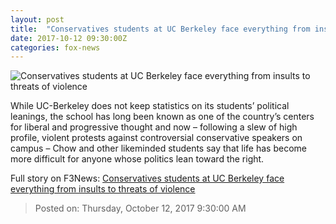 ```yaml
---
layout: post
title:  "Conservatives students at UC Berkeley face everything from insults to threats of violence"
date: 2017-10-12 09:30:00Z
categories: fox-news
---
```


![Conservatives students at UC Berkeley face everything from insults to threats of violence](http://a57.foxnews.com/images.foxnews.com/content/fox-news/us/2017/10/12/conservatives-students-at-uc-berkeley-face-everything-from-insults-to-threats-violence/_jcr_content/article-text/article-par-8/inline_spotlight_ima/image.img.jpg/612/344/1507558737323.jpg?ve=1&tl=1)

While UC-Berkeley does not keep statistics on its students’ political leanings, the school has long been known as one of the country’s centers for liberal and progressive thought and now – following a slew of high profile, violent protests against controversial conservative speakers on campus – Chow and other likeminded students say that life has become more difficult for anyone whose politics lean toward the right.


Full story on F3News: [Conservatives students at UC Berkeley face everything from insults to threats of violence](http://www.f3nws.com/n/tPddPD)

> Posted on: Thursday, October 12, 2017 9:30:00 AM
